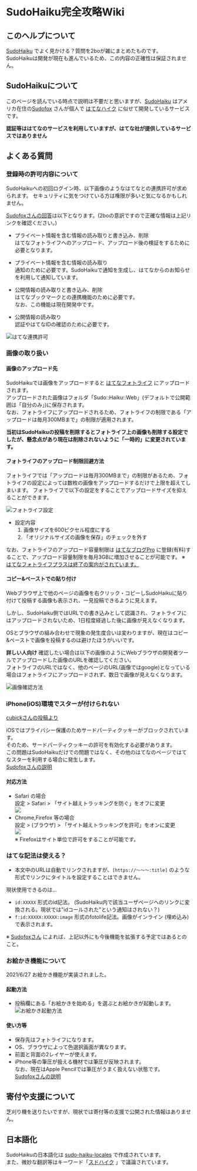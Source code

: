 # SudoHaiku完全攻略Wiki
## このヘルプについて
[SudoHaiku](https://h.sudo.ne.jp/) でよく見かける？質問を2boが雑にまとめたものです。  
SudoHaikuは開発が現在も進んでいるため、この内容の正確性は保証されません。


## SudoHaikuについて
このページを読んでいる時点で説明は不要だと思いますが、[SudoHaiku](https://h.sudo.ne.jp/) はアメリカ在住の[Sudofox](https://profile.hatena.ne.jp/austinburk/) さんが個人で
[はてなハイク](http://h.hatena.ne.jp/) に似せて開発しているサービスです。

**認証等ははてなのサービスを利用していますが、はてな社が提供しているサービスではありません**

## よくある質問
### 登録時の許可内容について

SudoHaikuへの初回ログイン時、以下画像のようなはてなとの連携許可が求められます。
セキュリティに気をつけている方は権限が多いと気になるかもしれません。

[Sudofoxさんの回答](https://h.sudo.ne.jp/austinburk/entry/291966505422295040)は以下となります。(2boの意訳ですので正確な情報は上記リンクを確認ください。)

- プライベート情報を含む情報の読み取りと書き込み、削除  
  はてなフォトライフへのアップロード、アップロード後の検証をするために必要となります。

- プライベート情報を含む情報の読み取り  
  通知のために必要です。SudoHaikuで通知を生成し、はてなからのお知らせを利用して通知しています。

- 公開情報の読み取りと書き込み、削除  
  はてなブックマークとの連携機能のために必要です。  
  なお、この機能は現在開発中です。

- 公開情報の読み取り  
  認証やはてなIDの確認のために必要です。

![はてな連携許可](img/2021-06-20_01.png)

### 画像の取り扱い
#### 画像のアップロード先
SudoHaikuでは画像をアップロードすると [はてなフォトライフ](https://f.hatena.ne.jp/) にアップロードされます。  
アップロードされた画像はフォルダ「Sudo::Haiku::Web」(デフォルトで公開範囲は「自分のみ」)に保存されます。  
なお、フォトライフにアップロードされるため、フォトライフの制限である「アップロードは毎月300MBまで」の制限が適用されます。

**当初はSudoHaikuの投稿を削除するとフォトライフ上の画像も削除する設定でしたが、懸念点があり現在は削除されないように「一時的」に変更されています。**


#### フォトライフのアップロード制限回避方法
フォトライフでは「アップロードは毎月300MBまで」の制限があるため、フォトライフの設定によっては数枚の画像をアップロードするだけで上限を超えてしまいます。
フォトライフで以下の設定をすることでアップロードサイズを抑えることができます。

![フォトライフ設定](img/2021-06-20_02.png)

- 設定内容
    1. 画像サイズを600ピクセル程度にする
    2. 「オリジナルサイズの画像を保存」のチェックを外す

なお、フォトライフのアップロード容量制限は [はてなブログPro](https://hatenablog.com/guide/pro) に登録(有料)することで、アップロード容量制限を毎月3GBに増加させることが可能です。
※ [はてなフォトライフプラスは終了の案内がされています。](https://hatena-announce.hatenastaff.com/entry/2020/12/11/155009)  

#### コピー&ペーストでの貼り付け
Webブラウザ上で他のページの画像を右クリック・コピーしSudoHaikuに貼り付けて投稿する画像も表示され、一見投稿できるように見えます。

しかし、SudoHaiku側ではURLでの書き込みとして認識され、フォトライフにはアップロードされないため、1日程度経過した後に画像が見えなくなります。

OSとブラウザの組み合わせで現象の発生度合いは変わりますが、現在はコピー&ペーストで画像を投稿するのは避けたほうがいいです。

**詳しい人向け**
確認したい場合は以下の画像のようにWebブラウザの開発者ツールでアップロードした画像のURLを確認してください。  
フォトライフのURLではなく、他のページのURL(画像ではgoogle)となっている場合はフォトライフにアップロードされず、数日で画像が見えなくなります。

![画像確認方法](img/2021-06-20_03.png)

### iPhone(iOS)環境でスターが付けられない
[cubickさんの投稿より](https://h.sudo.ne.jp/cubick/entry/293654149302718464)  

iOSではプライバシー保護のためサードパーティクッキーがブロックされています。  
そのため、サードパーティクッキーの許可を有効化する必要があります。  
この問題はSudoHaikuだけでの問題ではなく、その他のはてなのページではてなスターを利用する場合に発生します。  
[Sudofoxさんの説明](https://h.sudo.ne.jp/austinburk/entry/296666100874219520)  

#### 対応方法
- Safari の場合  
    設定 > Safari > 「サイト越えトラッキングを防ぐ」をオフに変更  
    [![](http://img.youtube.com/vi/DGgh5TQb5hY/0.jpg)](https://www.youtube.com/watch?v=DGgh5TQb5hY)  
- Chrome,Firefox 等の場合  
    設定 > (ブラウザ) > 「サイト越えトラッキングを許可」をオンに変更  
    [![](http://img.youtube.com/vi/sJKalTgkPHw/0.jpg)](https://www.youtube.com/watch?v=sJKalTgkPHw)  
    ※ Firefoxはサイト単位で許可をすることが可能です。  

### はてな記法は使える？

- 本文中のURLは自動でリンクされますが、`[https://～～～:title]` のような形式でリンクにタイトルを設定することはできません。

現状使用できるのは…

- `id:XXXXX` 形式のid記法。 (SudoHaiku内で該当ユーザページへのリンクに変換される。現状では"idコールされた"という通知はされない？)
- `f:id:XXXXX:XXXXX:image` 形式のfotolife記法。画像がインライン (埋め込み) で表示されます。

※ [Sudofoxさん](https://h.sudo.ne.jp/austinburk/entry/294289313666043904) によれば、上記以外にも今後機能を拡張する予定ではあるとのこと。

### お絵かき機能について
2021/6/27 お絵かき機能が実装されました。  

#### 起動方法
- 投稿欄にある「お絵かきを始める」を選ぶとお絵かきが起動します。  
  ![お絵かき起動方法](img/2021-06-27_01.png)  
  
#### 使い方等
- 保存先はフォトライフになります。
- OS、ブラウザによって色選択画面が異なります。
- 前面と背面の2レイヤーが使えます。
- iPhone等の筆圧が扱える機材では筆圧が反映されます。  
  なお、現在はApple Pencilでは筆圧がうまく扱えない状態です。  
  [Sudofoxさんの説明](https://h.sudo.ne.jp/austinburk/entry/296646784787288064)  


## 寄付や支援について
芝刈り機を送りたいですが、現状では寄付等の支援で公開された情報はありません。  


## 日本語化
SudoHaikuの日本語化は [sudo-haiku-locales](https://github.com/sudofox/sudo-haiku-locales) で作成されています。  
また、微妙な翻訳等はキーワード「[スドハイク](https://h.sudo.ne.jp/keyword/291501547806920704) 」で議論されています。

